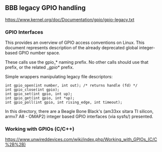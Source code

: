 ## BBB legacy GPIO handling
https://www.kernel.org/doc/Documentation/gpio/gpio-legacy.txt

### GPIO Interfaces

This provides an overview of GPIO access conventions on Linux. This document represents
description of the already deprecated global integer-based GPIO number space.

These calls use the gpio_* naming prefix. No other calls should use that prefix, or the
related __gpio_* prefix.

Simple wrappers manipulating legacy file descriptors:

	int gpio_open(int number, int out); /* returns handle (fd) */
	int gpio_close(int gpio);
	int gpio_set(int gpio, int up);
	int gpio_get(int gpio, int *up);
	int gpio_poll(int gpio, int rising_edge, int timeout);

In this directory, there are a Beagle Bone Black's (am33xx sitara TI silicon, armv7 A8 -
OMAP2) integer based GPIO interfaces (via sysfs/) presented.

### Working with GPIOs (C/C++)
https://www.unwireddevices.com/wiki/index.php/Working_with_GPIOs_(C/C%2B%2B)
